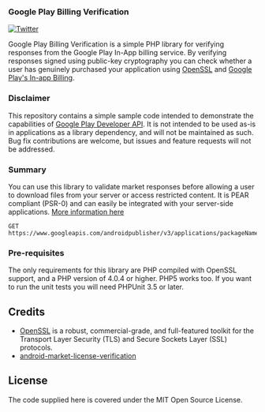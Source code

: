 ### Google Play Billing Verification

[![Twitter][1]][2]

Google Play Billing Verification is a simple PHP library for verifying responses from the Google Play In-App billing service. By verifying responses signed using public-key cryptography you can check whether a user has genuinely purchased your application using [OpenSSL][1] and [Google Play's In-app Billing][5]. 



### Disclaimer

This repository contains a simple sample code intended to demonstrate the capabilities of [Google Play Developer API][5]. It is not intended to be used as-is in applications as a library dependency, and will not be maintained as such. Bug fix contributions are welcome, but issues and feature requests will not be addressed.

### Summary

You can use this library to validate market responses before allowing a user to download files from your server or access restricted content. It is PEAR compliant (PSR-0) and can easily be integrated with your server-side applications. [More information here][6]

```
GET https://www.googleapis.com/androidpublisher/v3/applications/packageName/purchases/products/productId/tokens/token
```

### Pre-requisites
    
The only requirements for this library are PHP compiled with OpenSSL support, and a PHP version of 4.0.4 or higher. PHP5 works too. If you want to run the unit tests you will need PHPUnit 3.5 or later.

## Credits

* [OpenSSL][3]  is a robust, commercial-grade, and full-featured toolkit for the Transport Layer Security (TLS) and Secure Sockets Layer (SSL) protocols. 
* [android-market-license-verification][4]

## License

The code supplied here is covered under the MIT Open Source License.


  [1]: https://img.shields.io/badge/Twitter-@Teocci-blue.svg?style=flat
  [2]: http://twitter.com/teocci
  [3]: https://php.net/openssl
  [4]: https://code.google.com/p/android-market-license-verification/
  [5]: hhttp://developer.android.com/guide/google/play/billing/index.html
  [6]: https://developers.google.com/android-publisher/api-ref/purchases/products/get


